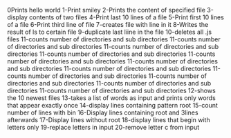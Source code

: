 0Prints hello world
1-Print smiley
2-Prints the content of specified file
3-display contents of two files
4-Print last 10 lines of a file
5-Print first 10 lines of a file
6-Print third line of file
7-creates file  with line in it
8-Writes the result of ls to certain file
9-duplicate last liine in the file
10-deletes all .js files
11-counts number of directories and sub directories
11-counts number of directories and sub directories
11-counts number of directories and sub directories
11-counts number of directories and sub directories
11-counts number of directories and sub directories
11-counts number of directories and sub directories
11-counts number of directories and sub directories
11-counts number of directories and sub directories
11-counts number of directories and sub directories
11-counts number of directories and sub directories
11-counts number of directories and sub directories
12-shows the 10 newest files
13-takes a list of words as input and prints only words that appear exactly once
14-display lines containing pattern root
15-count number of lines with bin
16-Display lines containing root and 3lines afterwards
17-Display lines without root
18-display lines that begin with letters only
19-replace letters in input
20-remove letter c from input

